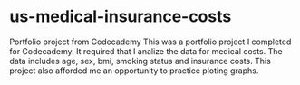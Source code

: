 # us-medical-insurance-costs
Portfolio project from Codecademy
This was a portfolio project I completed for Codecademy. It required that I analize the data for medical costs. The data includes age, sex, bmi, smoking status and insurance costs. This project also afforded me an opportunity to practice ploting graphs.
